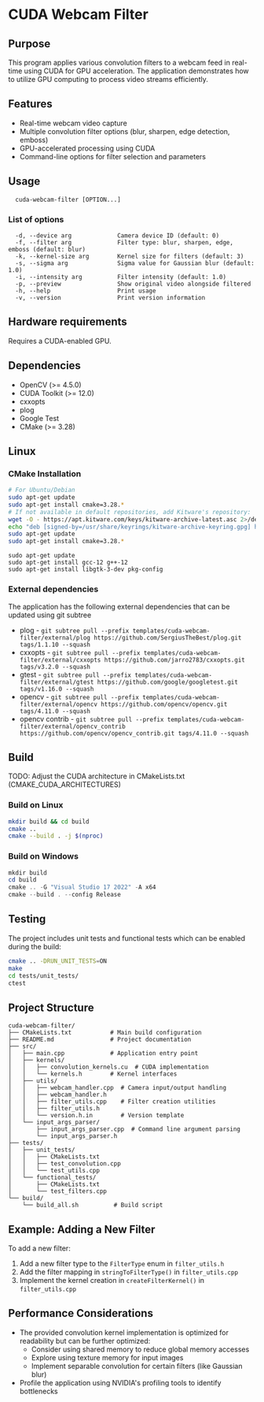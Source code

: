 # CUDA Webcam Filter

## Purpose
This program applies various convolution filters to a webcam feed in real-time using CUDA for GPU acceleration. The application demonstrates how to utilize GPU computing to process video streams efficiently.

## Features
- Real-time webcam video capture
- Multiple convolution filter options (blur, sharpen, edge detection, emboss)
- GPU-accelerated processing using CUDA
- Command-line options for filter selection and parameters

## Usage
```
  cuda-webcam-filter [OPTION...]
```

### List of options
```                            
  -d, --device arg             Camera device ID (default: 0)
  -f, --filter arg             Filter type: blur, sharpen, edge, emboss (default: blur)
  -k, --kernel-size arg        Kernel size for filters (default: 3)
  -s, --sigma arg              Sigma value for Gaussian blur (default: 1.0)
  -i, --intensity arg          Filter intensity (default: 1.0)
  -p, --preview                Show original video alongside filtered
  -h, --help                   Print usage
  -v, --version                Print version information
```

## Hardware requirements
Requires a CUDA-enabled GPU.

## Dependencies
- OpenCV (>= 4.5.0)
- CUDA Toolkit (>= 12.0)
- cxxopts
- plog
- Google Test
- CMake (>= 3.28)

## Linux

### CMake Installation
```bash
# For Ubuntu/Debian
sudo apt-get update
sudo apt-get install cmake=3.28.*
# If not available in default repositories, add Kitware's repository:
wget -O - https://apt.kitware.com/keys/kitware-archive-latest.asc 2>/dev/null | gpg --dearmor - | sudo tee /usr/share/keyrings/kitware-archive-keyring.gpg >/dev/null
echo "deb [signed-by=/usr/share/keyrings/kitware-archive-keyring.gpg] https://apt.kitware.com/ubuntu/ $(lsb_release -cs) main" | sudo tee /etc/apt/sources.list.d/kitware.list >/dev/null
sudo apt-get update
sudo apt-get install cmake=3.28.*
```

```
sudo apt-get update
sudo apt-get install gcc-12 g++-12
sudo apt-get install libgtk-3-dev pkg-config
```

### External dependencies

The application has the following external dependencies that can be updated using git subtree
- plog - `git subtree pull --prefix templates/cuda-webcam-filter/external/plog https://github.com/SergiusTheBest/plog.git tags/1.1.10 --squash`
- cxxopts - `git subtree pull --prefix templates/cuda-webcam-filter/external/cxxopts https://github.com/jarro2783/cxxopts.git tags/v3.2.0 --squash`
- gtest - `git subtree pull --prefix templates/cuda-webcam-filter/external/gtest https://github.com/google/googletest.git tags/v1.16.0 --squash`
- opencv - `git subtree pull --prefix templates/cuda-webcam-filter/external/opencv https://github.com/opencv/opencv.git tags/4.11.0 --squash`
- opencv contrib - `git subtree pull --prefix templates/cuda-webcam-filter/external/opencv_contrib https://github.com/opencv/opencv_contrib.git tags/4.11.0 --squash`

## Build

TODO: Adjust the CUDA architecture in CMakeLists.txt (CMAKE_CUDA_ARCHITECTURES)

### Build on Linux
```bash
mkdir build && cd build
cmake ..
cmake --build . -j $(nproc)
```

### Build on Windows
```powershell
mkdir build
cd build
cmake .. -G "Visual Studio 17 2022" -A x64
cmake --build . --config Release
```

## Testing
The project includes unit tests and functional tests which can be enabled during the build:
```bash
cmake .. -DRUN_UNIT_TESTS=ON
make
cd tests/unit_tests/
ctest
```

## Project Structure
```
cuda-webcam-filter/
├── CMakeLists.txt           # Main build configuration
├── README.md                # Project documentation
├── src/
│   ├── main.cpp             # Application entry point
│   ├── kernels/
│   │   ├── convolution_kernels.cu  # CUDA implementation
│   │   └── kernels.h        # Kernel interfaces
│   ├── utils/
│   │   ├── webcam_handler.cpp  # Camera input/output handling
│   │   ├── webcam_handler.h
│   │   ├── filter_utils.cpp    # Filter creation utilities
│   │   ├── filter_utils.h
│   │   └── version.h.in        # Version template
│   └── input_args_parser/
│       ├── input_args_parser.cpp  # Command line argument parsing
│       └── input_args_parser.h
├── tests/
│   ├── unit_tests/
│   │   ├── CMakeLists.txt
│   │   ├── test_convolution.cpp
│   │   └── test_utils.cpp
│   └── functional_tests/
│       ├── CMakeLists.txt
│       └── test_filters.cpp
└── build/
    └── build_all.sh          # Build script
```

## Example: Adding a New Filter

To add a new filter:

1. Add a new filter type to the `FilterType` enum in `filter_utils.h`
2. Add the filter mapping in `stringToFilterType()` in `filter_utils.cpp`
3. Implement the kernel creation in `createFilterKernel()` in `filter_utils.cpp`

## Performance Considerations

- The provided convolution kernel implementation is optimized for readability but can be further optimized:
  - Consider using shared memory to reduce global memory accesses
  - Explore using texture memory for input images
  - Implement separable convolution for certain filters (like Gaussian blur)
- Profile the application using NVIDIA's profiling tools to identify bottlenecks
